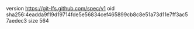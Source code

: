 version https://git-lfs.github.com/spec/v1
oid sha256:4eadda9f19d19714fde5e56834cef465899cb8c8e51a73d11e7ff3ac57aedec3
size 564
